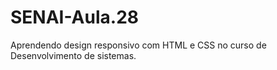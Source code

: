 # SENAI-Aula.28
Aprendendo design responsivo com HTML e CSS no curso de Desenvolvimento de sistemas.
